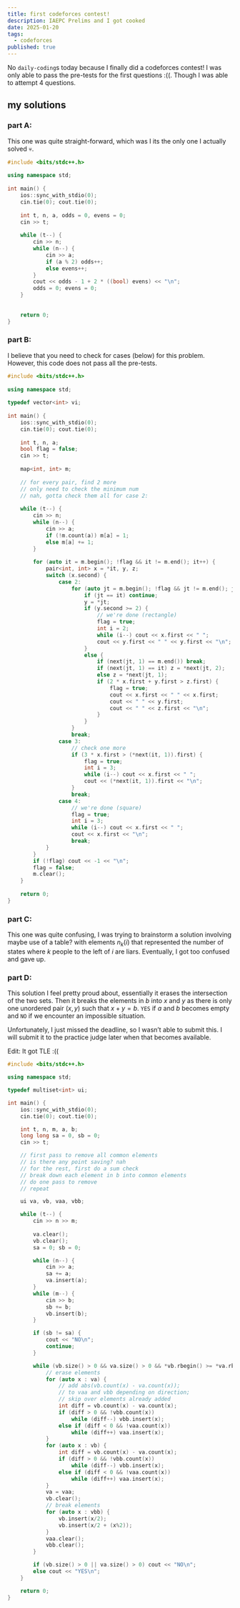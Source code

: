 ```yaml
---
title: first codeforces contest!
description: IAEPC Prelims and I got cooked
date: 2025-01-20
tags:
  - codeforces
published: true
---
```

No `daily-coding`s today because I finally did a codeforces contest! I was only able to pass the pre-tests for the first questions :((. Though I was able to attempt 4 questions.
## my solutions
### part A:
This one was quite straight-forward, which was I its the only one I actually solved 💀.
```cpp
#include <bits/stdc++.h>
     
using namespace std;
 
int main() {
	ios::sync_with_stdio(0);
	cin.tie(0); cout.tie(0);
 
	int t, n, a, odds = 0, evens = 0;
	cin >> t;
	
	while (t--) {
		cin >> n;
		while (n--) {
			cin >> a;
			if (a % 2) odds++;
			else evens++;
		}
		cout << odds - 1 + 2 * ((bool) evens) << "\n";
		odds = 0; evens = 0;
	}
 
 
	return 0;
}
```
### part B:
I believe that you need to check for cases (below) for this problem. However, this code does not pass all the pre-tests.
```cpp
#include <bits/stdc++.h>
 
using namespace std;
 
typedef vector<int> vi;
 
int main() {
	ios::sync_with_stdio(0);
	cin.tie(0); cout.tie(0);
 
	int t, n, a;
	bool flag = false;
	cin >> t;
 
	map<int, int> m;
 
	// for every pair, find 2 more
	// only need to check the minimum num
	// nah, gotta check them all for case 2:
 
	while (t--) {
		cin >> n;
		while (n--) {
			cin >> a;
			if (!m.count(a)) m[a] = 1;
			else m[a] += 1;
		}
 
		for (auto it = m.begin(); !flag && it != m.end(); it++) {
			pair<int, int> x = *it, y, z;
			switch (x.second) {
				case 2:
					for (auto jt = m.begin(); !flag && jt != m.end(); jt++) {
						if (jt == it) continue;
						y = *jt;
						if (y.second >= 2) {
							// we're done (rectangle)
							flag = true;
							int i = 2;
							while (i--) cout << x.first << " ";
							cout << y.first << " " << y.first << "\n";
						}
						else {
							if (next(jt, 1) == m.end()) break;
							if (next(jt, 1) == it) z = *next(jt, 2);
							else z = *next(jt, 1);
							if (2 * x.first + y.first > z.first) {
								flag = true;
								cout << x.first << " " << x.first;
								cout << " " << y.first;
								cout << " " << z.first << "\n";
							}
						}
					}
					break;
				case 3:
					// check one more
					if (3 * x.first > (*next(it, 1)).first) {
						flag = true;
						int i = 3;
						while (i--) cout << x.first << " ";
						cout << (*next(it, 1)).first << "\n";
					}
					break;
				case 4:
					// we're done (square)
					flag = true;
					int i = 3;
					while (i--) cout << x.first << " ";
					cout << x.first << "\n";
					break;
			}
		}
		if (!flag) cout << -1 << "\n";
		flag = false;
		m.clear();
	}
 
	return 0;
}
```
### part C:
This one was quite confusing, I was trying to brainstorm a solution involving maybe use of a table? with elements $n_k(i)$ that represented the number of states where $k$ people to the left of $i$ are liars. Eventually, I got too confused and gave up.
### part D:
This solution I feel pretty proud about, essentially it erases the intersection of the two sets. Then it breaks the elements in $b$ into $x$ and $y$ as there is only one unordered pair $(x, y)$ such that $x + y = b$. `YES` if $a$ and $b$ becomes empty and `NO` if we encounter an impossible situation.

Unfortunately, I just missed the deadline, so I wasn’t able to submit this. I will submit it to the practice judge later when that becomes available.

Edit: It got TLE :((
```cpp
#include <bits/stdc++.h>

using namespace std;

typedef multiset<int> ui;

int main() {
    ios::sync_with_stdio(0);
    cin.tie(0); cout.tie(0);

    int t, n, m, a, b;
    long long sa = 0, sb = 0;
    cin >> t;

    // first pass to remove all common elements
    // is there any point saving? nah
    // for the rest, first do a sum check
    // break down each element in b into common elements
    // do one pass to remove
    // repeat

    ui va, vb, vaa, vbb;

    while (t--) {
        cin >> n >> m;
        
        va.clear();
        vb.clear();
        sa = 0; sb = 0;

        while (n--) {
            cin >> a;
            sa += a;
            va.insert(a);
        }
        while (m--) {
            cin >> b;
            sb += b;
            vb.insert(b);
        }

        if (sb != sa) {
            cout << "NO\n";
            continue;
        }

        while (vb.size() > 0 && va.size() > 0 && *vb.rbegin() >= *va.rbegin()) {
            // erase elements
            for (auto x : va) {
                // add abs(vb.count(x) - va.count(x));
                // to vaa and vbb depending on direction;
                // skip over elements already added
                int diff = vb.count(x) - va.count(x);
                if (diff > 0 && !vbb.count(x)) 
                    while (diff--) vbb.insert(x);
                else if (diff < 0 && !vaa.count(x))
                    while (diff++) vaa.insert(x);
            }
            for (auto x : vb) {
                int diff = vb.count(x) - va.count(x);
                if (diff > 0 && !vbb.count(x)) 
                    while (diff--) vbb.insert(x);
                else if (diff < 0 && !vaa.count(x))
                    while (diff++) vaa.insert(x);
            }
            va = vaa;
            vb.clear();
            // break elements
            for (auto x : vbb) {
                vb.insert(x/2);
                vb.insert(x/2 + (x%2));
            }
            vaa.clear();
            vbb.clear();
        }

        if (vb.size() > 0 || va.size() > 0) cout << "NO\n";
        else cout << "YES\n";
    }    

    return 0;
}
```
